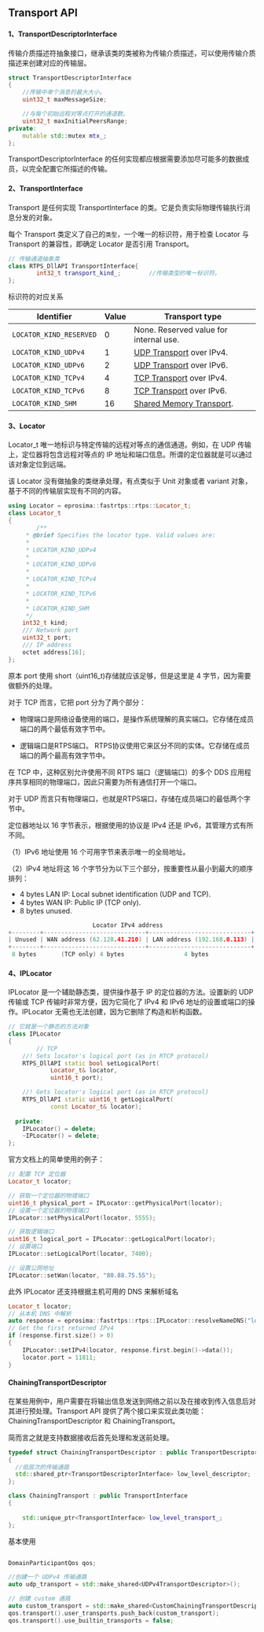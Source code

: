 ## Transport API

#### 1、TransportDescriptorInterface

传输介质描述符抽象接口，继承该类的类被称为传输介质描述，可以使用传输介质描述来创建对应的传输层。

```c++
struct TransportDescriptorInterface
{
    //传输中单个消息的最大大小。
    uint32_t maxMessageSize;

    //与每个初始远程对等点打开的通道数。
    uint32_t maxInitialPeersRange;
private:
  	mutable std::mutex mtx_;
};
```

TransportDescriptorInterface 的任何实现都应根据需要添加尽可能多的数据成员，以完全配置它所描述的传输。

#### 2、TransportInterface

Transport 是任何实现 TransportInterface 的类。它是负责实际物理传输执行消息分发的对象。

每个 Transport 类定义了自己的`类型`，一个唯一的标识符，用于检查 Locator 与 Transport 的兼容性，即确定 Locator 是否引用 Transport。

```c++
// 传输通道抽象类
class RTPS_DllAPI TransportInterface{
		int32_t transport_kind_;		//传输类型的唯一标识符。
};
```

标识符的对应关系

| Identifier              | Value | Transport type                                               |
| ----------------------- | ----- | ------------------------------------------------------------ |
| `LOCATOR_KIND_RESERVED` | 0     | None. Reserved value for internal use.                       |
| `LOCATOR_KIND_UDPv4`    | 1     | [UDP Transport](https://fast-dds.docs.eprosima.com/en/latest/fastdds/transport/udp/udp.html#transport-udp-udp) over IPv4. |
| `LOCATOR_KIND_UDPv6`    | 2     | [UDP Transport](https://fast-dds.docs.eprosima.com/en/latest/fastdds/transport/udp/udp.html#transport-udp-udp) over IPv6. |
| `LOCATOR_KIND_TCPv4`    | 4     | [TCP Transport](https://fast-dds.docs.eprosima.com/en/latest/fastdds/transport/tcp/tcp.html#transport-tcp-tcp) over IPv4. |
| `LOCATOR_KIND_TCPv6`    | 8     | [TCP Transport](https://fast-dds.docs.eprosima.com/en/latest/fastdds/transport/tcp/tcp.html#transport-tcp-tcp) over IPv6. |
| `LOCATOR_KIND_SHM`      | 16    | [Shared Memory Transport](https://fast-dds.docs.eprosima.com/en/latest/fastdds/transport/shared_memory/shared_memory.html#transport-sharedmemory-sharedmemory). |

#### 3、Locator

Locator_t 唯一地标识与特定传输的远程对等点的通信通道。例如，在 UDP 传输上，定位器将包含远程对等点的 IP 地址和端口信息。所谓的定位器就是可以通过该对象定位到远端。

该 Locator 没有做抽象的类继承处理，有点类似于 Unit 对象或者 variant 对象，基于不同的传输层实现有不同的内容。

```c++
using Locator = eprosima::fastrtps::rtps::Locator_t;
class Locator_t
{
  	    /**
     * @brief Specifies the locator type. Valid values are:
     *
     * LOCATOR_KIND_UDPv4
     *
     * LOCATOR_KIND_UDPv6
     *
     * LOCATOR_KIND_TCPv4
     *
     * LOCATOR_KIND_TCPv6
     *
     * LOCATOR_KIND_SHM
     */
    int32_t kind;
    /// Network port
    uint32_t port;
    /// IP address
    octet address[16];
};
```

原本 port 使用 short（uint16_t)存储就应该足够，但是这里是 4 字节，因为需要做额外的处理。

对于 TCP 而言，它把 port 分为了两个部分：

- 物理端口是网络设备使用的端口，是操作系统理解的真实端口。它存储在成员端口的两个最低有效字节中。

- 逻辑端口是RTPS端口。 RTPS协议使用它来区分不同的实体。它存储在成员端口的两个最高有效字节中。

在 TCP 中，这种区别允许使用不同 RTPS 端口（逻辑端口）的多个 DDS 应用程序共享相同的物理端口，因此只需要为所有通信打开一个端口。 

对于 UDP 而言只有物理端口，也就是RTPS端口，存储在成员端口的最低两个字节中。

定位器地址以 16 字节表示，根据使用的协议是 IPv4 还是 IPv6，其管理方式有所不同。

（1）IPv6 地址使用 16 个可用字节来表示唯一的全局地址。

（2）IPv4 地址将这 16 个字节分为以下三个部分，按重要性从最小到最大的顺序排列：

- 4 bytes LAN IP: Local subnet identification (UDP and TCP).
- 4 bytes WAN IP: Public IP (TCP only).
- 8 bytes unused.

```c++
                        Locator IPv4 address
+--------+-----------------------------+-----------------------------+
| Unused | WAN address (62.128.41.210) | LAN address (192.168.0.113) |
+--------+-----------------------------+-----------------------------+
 8 bytes       (TCP only) 4 bytes                 4 bytes
```

#### 4、IPLocator

IPLocator 是一个辅助静态类，提供操作基于 IP 的定位器的方法。设置新的 UDP 传输或 TCP 传输时非常方便，因为它简化了 IPv4 和 IPv6 地址的设置或端口的操作。IPLocator 无需也无法创建，因为它删除了构造和析构函数。

```c++
// 它就是一个静态的方法对象
class IPLocator 
{
  	    // TCP
    //! Sets locator's logical port (as in RTCP protocol)
    RTPS_DllAPI static bool setLogicalPort(
            Locator_t& locator,
            uint16_t port);

    //! Gets locator's logical port (as in RTCP protocol)
    RTPS_DllAPI static uint16_t getLogicalPort(
            const Locator_t& locator);
  
  private:
    IPLocator() = delete;
    ~IPLocator() = delete;
};
```

官方文档上的简单使用的例子：

```c++
// 配置 TCP 定位器
Locator_t locator;

// 获取一个定位器的物理端口
uint16_t physical_port = IPLocator::getPhysicalPort(locator);
// 设置一个定位器的物理端口
IPLocator::setPhysicalPort(locator, 5555);

// 获取逻辑端口
uint16_t logical_port = IPLocator::getLogicalPort(locator);
// 设置端口
IPLocator::setLogicalPort(locator, 7400);

// 设置公网地址
IPLocator::setWan(locator, "80.88.75.55");
```

此外 IPLocator 还支持根据主机可用的 DNS 来解析域名

```c++
Locator_t locator;
// 从本机 DNS 中解析
auto response = eprosima::fastrtps::rtps::IPLocator::resolveNameDNS("localhost");
// Get the first returned IPv4
if (response.first.size() > 0)
{
    IPLocator::setIPv4(locator, response.first.begin()->data());
    locator.port = 11811;
}
```

#### ChainingTransportDescriptor

在某些用例中，用户需要在将输出信息发送到网络之前以及在接收到传入信息后对其进行预处理。Transport API 提供了两个接口来实现此类功能：ChainingTransportDescriptor 和 ChainingTransport。

简而言之就是支持数据接收后首先处理和发送前处理。

```c++
typedef struct ChainingTransportDescriptor : public TransportDescriptorInterface
{
  //低层次的传输通路
  std::shared_ptr<TransportDescriptorInterface> low_level_descriptor;
};
```

```c++
class ChainingTransport : public TransportInterface
{
  
    std::unique_ptr<TransportInterface> low_level_transport_;
};
```



基本使用

```c++

DomainParticipantQos qos;

//创建一个 UDPv4 传输通路
auto udp_transport = std::make_shared<UDPv4TransportDescriptor>();

// 创建 custom 通路
auto custom_transport = std::make_shared<CustomChainingTransportDescriptor>(udp_transport);
qos.transport().user_transports.push_back(custom_transport);
qos.transport().use_builtin_transports = false;
```

